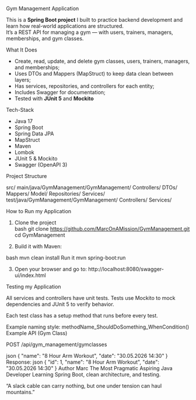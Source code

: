 Gym Management Application

This is a **Spring Boot project** I built to practice backend development and learn how real-world applications are structured.  
It’s a REST API for managing a gym — with users, trainers, managers, memberships, and gym classes.

What It Does

- Create, read, update, and delete gym classes, users, trainers, managers, and memberships;  
- Uses DTOs and Mappers (MapStruct) to keep data clean between layers;
- Has services, repositories, and controllers for each entity;
- Includes Swagger for documentation;  
- Tested with **JUnit 5** and **Mockito**

Tech-Stack

- Java 17  
- Spring Boot  
- Spring Data JPA  
- MapStruct  
- Maven  
- Lombok  
- JUnit 5 & Mockito  
- Swagger (OpenAPI 3)

Project Structure

src/
main/java/GymManagement/GymManagement/
Controllers/
   DTOs/
   Mappers/
   Model/
   Repositories/
   Services/
 test/java/GymManagement/GymManagement/
    Controllers/
    Services/


How to Run my Application

1. Clone the project  
   bash
   git clone https://github.com/MarcOnAMission/GymManagement.git
   cd GymManagement
   
2. Build it with Maven:

bash
mvn clean install
Run it
mvn spring-boot:run

3. Open your browser and go to:
http://localhost:8080/swagger-ui/index.html

 Testing my Application
 
All services and controllers have unit tests.
Tests use Mockito to mock dependencies and JUnit 5 to verify behavior.

Each test class has a setup method that runs before every test.

Example naming style:
methodName_ShouldDoSomething_WhenCondition()
Example API (Gym Class)

POST /api/gym_management/gymclasses

json
{
  "name": "8 Hour Arm Workout",
  "date": "30.05.2026 14:30"
}
Response:
json
{
  "id": 1,
  "name": "8 Hour Arm Workout",
  "date": "30.05.2026 14:30"
}
Author
Marc
The Most Pragmatic Aspiring Java Developer
Learning Spring Boot, clean architecture, and testing.

“A slack cable can carry nothing, but one under tension can haul mountains.”
